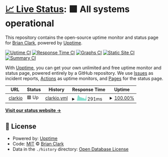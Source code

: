 # [📈 Live Status](https://clarkio.github.io/clarkio.com-uptime): <!--live status--> **🟩 All systems operational**

This repository contains the open-source uptime monitor and status page for [Brian Clark](https://www.clarkio.com), powered by [Upptime](https://github.com/upptime/upptime).

[![Uptime CI](https://github.com/clarkio/clarkio.com-uptime/workflows/Uptime%20CI/badge.svg)](https://github.com/clarkio/clarkio.com-uptime/actions?query=workflow%3A%22Uptime+CI%22)
[![Response Time CI](https://github.com/clarkio/clarkio.com-uptime/workflows/Response%20Time%20CI/badge.svg)](https://github.com/clarkio/clarkio.com-uptime/actions?query=workflow%3A%22Response+Time+CI%22)
[![Graphs CI](https://github.com/clarkio/clarkio.com-uptime/workflows/Graphs%20CI/badge.svg)](https://github.com/clarkio/clarkio.com-uptime/actions?query=workflow%3A%22Graphs+CI%22)
[![Static Site CI](https://github.com/clarkio/clarkio.com-uptime/workflows/Static%20Site%20CI/badge.svg)](https://github.com/clarkio/clarkio.com-uptime/actions?query=workflow%3A%22Static+Site+CI%22)
[![Summary CI](https://github.com/clarkio/clarkio.com-uptime/workflows/Summary%20CI/badge.svg)](https://github.com/clarkio/clarkio.com-uptime/actions?query=workflow%3A%22Summary+CI%22)

With [Upptime](https://upptime.js.org), you can get your own unlimited and free uptime monitor and status page, powered entirely by a GitHub repository. We use [Issues](https://github.com/clarkio/clarkio.com-uptime/issues) as incident reports, [Actions](https://github.com/clarkio/clarkio.com-uptime/actions) as uptime monitors, and [Pages](https://clarkio.github.io/clarkio.com-uptime) for the status page.

<!--start: status pages-->
<!-- This summary is generated by Upptime (https://github.com/upptime/upptime) -->
<!-- Do not edit this manually, your changes will be overwritten -->
<!-- prettier-ignore -->
| URL | Status | History | Response Time | Uptime |
| --- | ------ | ------- | ------------- | ------ |
| <img alt="" src="https://icons.duckduckgo.com/ip3/www.clarkio.com.ico" height="13"> [clarkio](https://www.clarkio.com) | 🟩 Up | [clarkio.yml](https://github.com/clarkio/clarkio.com-uptime/commits/HEAD/history/clarkio.yml) | <details><summary><img alt="Response time graph" src="./graphs/clarkio/response-time-week.png" height="20"> 291ms</summary><br><a href="https://clarkio.github.io/clarkio.com-uptime/history/clarkio"><img alt="Response time 353" src="https://img.shields.io/endpoint?url=https%3A%2F%2Fraw.githubusercontent.com%2Fclarkio%2Fclarkio.com-uptime%2FHEAD%2Fapi%2Fclarkio%2Fresponse-time.json"></a><br><a href="https://clarkio.github.io/clarkio.com-uptime/history/clarkio"><img alt="24-hour response time 223" src="https://img.shields.io/endpoint?url=https%3A%2F%2Fraw.githubusercontent.com%2Fclarkio%2Fclarkio.com-uptime%2FHEAD%2Fapi%2Fclarkio%2Fresponse-time-day.json"></a><br><a href="https://clarkio.github.io/clarkio.com-uptime/history/clarkio"><img alt="7-day response time 291" src="https://img.shields.io/endpoint?url=https%3A%2F%2Fraw.githubusercontent.com%2Fclarkio%2Fclarkio.com-uptime%2FHEAD%2Fapi%2Fclarkio%2Fresponse-time-week.json"></a><br><a href="https://clarkio.github.io/clarkio.com-uptime/history/clarkio"><img alt="30-day response time 339" src="https://img.shields.io/endpoint?url=https%3A%2F%2Fraw.githubusercontent.com%2Fclarkio%2Fclarkio.com-uptime%2FHEAD%2Fapi%2Fclarkio%2Fresponse-time-month.json"></a><br><a href="https://clarkio.github.io/clarkio.com-uptime/history/clarkio"><img alt="1-year response time 344" src="https://img.shields.io/endpoint?url=https%3A%2F%2Fraw.githubusercontent.com%2Fclarkio%2Fclarkio.com-uptime%2FHEAD%2Fapi%2Fclarkio%2Fresponse-time-year.json"></a></details> | <details><summary><a href="https://clarkio.github.io/clarkio.com-uptime/history/clarkio">100.00%</a></summary><a href="https://clarkio.github.io/clarkio.com-uptime/history/clarkio"><img alt="All-time uptime 100.00%" src="https://img.shields.io/endpoint?url=https%3A%2F%2Fraw.githubusercontent.com%2Fclarkio%2Fclarkio.com-uptime%2FHEAD%2Fapi%2Fclarkio%2Fuptime.json"></a><br><a href="https://clarkio.github.io/clarkio.com-uptime/history/clarkio"><img alt="24-hour uptime 100.00%" src="https://img.shields.io/endpoint?url=https%3A%2F%2Fraw.githubusercontent.com%2Fclarkio%2Fclarkio.com-uptime%2FHEAD%2Fapi%2Fclarkio%2Fuptime-day.json"></a><br><a href="https://clarkio.github.io/clarkio.com-uptime/history/clarkio"><img alt="7-day uptime 100.00%" src="https://img.shields.io/endpoint?url=https%3A%2F%2Fraw.githubusercontent.com%2Fclarkio%2Fclarkio.com-uptime%2FHEAD%2Fapi%2Fclarkio%2Fuptime-week.json"></a><br><a href="https://clarkio.github.io/clarkio.com-uptime/history/clarkio"><img alt="30-day uptime 100.00%" src="https://img.shields.io/endpoint?url=https%3A%2F%2Fraw.githubusercontent.com%2Fclarkio%2Fclarkio.com-uptime%2FHEAD%2Fapi%2Fclarkio%2Fuptime-month.json"></a><br><a href="https://clarkio.github.io/clarkio.com-uptime/history/clarkio"><img alt="1-year uptime 100.00%" src="https://img.shields.io/endpoint?url=https%3A%2F%2Fraw.githubusercontent.com%2Fclarkio%2Fclarkio.com-uptime%2FHEAD%2Fapi%2Fclarkio%2Fuptime-year.json"></a></details>

<!--end: status pages-->

[**Visit our status website →**](https://clarkio.github.io/clarkio.com-uptime)

## 📄 License

- Powered by: [Upptime](https://github.com/upptime/upptime)
- Code: [MIT](./LICENSE) © [Brian Clark](https://www.clarkio.com)
- Data in the `./history` directory: [Open Database License](https://opendatacommons.org/licenses/odbl/1-0/)
